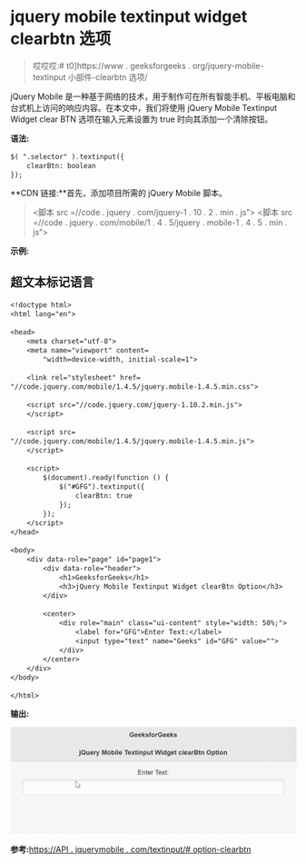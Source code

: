 # jquery mobile textinput widget clearbtn 选项

> 哎哎哎:# t0]https://www . geeksforgeeks . org/jquery-mobile-textinput 小部件-clearbtn 选项/

jQuery Mobile 是一种基于网络的技术，用于制作可在所有智能手机、平板电脑和台式机上访问的响应内容。在本文中，我们将使用 jQuery Mobile Textinput Widget clear BTN 选项在输入元素设置为 true 时向其添加一个清除按钮。

**语法:**

```
$( ".selector" ).textinput({
    clearBtn: boolean
});
```

**CDN 链接:**首先，添加项目所需的 jQuery Mobile 脚本。

> <link rel="”stylesheet”" href="”//code.jquery.com/mobile/1.4.5/jquery.mobile-1.4.5.min.css”">
> <脚本 src =//code . jquery . com/jquery-1 . 10 . 2 . min . js”></脚本>
> <脚本 src =//code . jquery . com/mobile/1 . 4 . 5/jquery . mobile-1 . 4 . 5 . min . js”></脚本>

**示例:**

## 超文本标记语言

```
<!doctype html>
<html lang="en">

<head>
    <meta charset="utf-8">
    <meta name="viewport" content=
        "width=device-width, initial-scale=1">

    <link rel="stylesheet" href=
"//code.jquery.com/mobile/1.4.5/jquery.mobile-1.4.5.min.css">

    <script src="//code.jquery.com/jquery-1.10.2.min.js">
    </script>

    <script src=
"//code.jquery.com/mobile/1.4.5/jquery.mobile-1.4.5.min.js">
    </script>

    <script>
        $(document).ready(function () {
            $("#GFG").textinput({
                clearBtn: true
            });
        });
    </script>
</head>

<body>
    <div data-role="page" id="page1">
        <div data-role="header">
            <h1>GeeksforGeeks</h1>
            <h3>jQuery Mobile Textinput Widget clearBtn Option</h3>
        </div>

        <center>
            <div role="main" class="ui-content" style="width: 50%;">
                <label for="GFG">Enter Text:</label>
                <input type="text" name="Geeks" id="GFG" value="">
            </div>
        </center>
    </div>
</body>

</html>
```

**输出:**

![](img/17e6bdcc1576416e62848e61a8c2ad4d.png)

**参考:**[https://API . jquerymobile . com/textinput/# option-clearbtn](https://api.jquerymobile.com/textinput/#option-clearBtn)